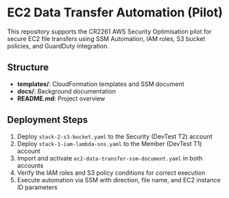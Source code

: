 # EC2 Data Transfer Automation (Pilot)

This repository supports the CR2261 AWS Security Optimisation pilot for secure EC2 file transfers using SSM Automation, IAM roles, S3 bucket policies, and GuardDuty integration.

## Structure

- **templates/**: CloudFormation templates and SSM document
- **docs/**: Background documentation
- **README.md**: Project overview

## Deployment Steps

1. Deploy `stack-2-s3-bucket.yaml` to the Security (DevTest T2) account
2. Deploy `stack-1-iam-lambda-sns.yaml` to the Member (DevTest T1) account
3. Import and activate `ec2-data-transfer-ssm-document.yaml` in both accounts
4. Verify the IAM roles and S3 policy conditions for correct execution
5. Execute automation via SSM with direction, file name, and EC2 instance ID parameters
